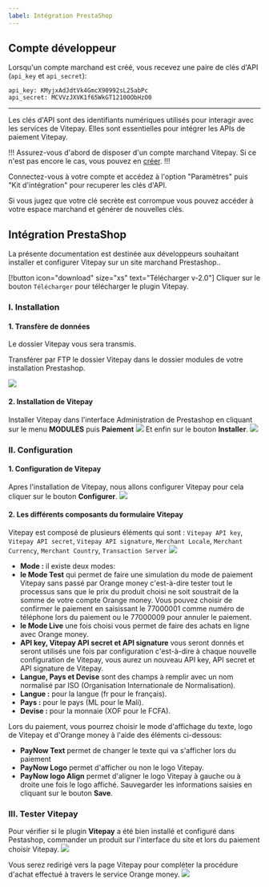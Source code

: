 ```yaml
---
label: Intégration PrestaShop
---
```


## Compte développeur

Lorsqu'un compte marchand est créé, vous recevez une paire de clés d'API (`api_key` et `api_secret`):

```
api_key: KMyjxAdJdtVk4GmcX90992sL25abPc
api_secret: MCVVzJXVK1f65WkGT1210OObHzO0
```

<hr />

Les clés d'API sont des identifiants numériques utilisés pour interagir avec les services de Vitepay. Elles sont essentielles pour intégrer les APIs de paiement Vitepay.

!!!
Assurez-vous d'abord de disposer d'un compte marchand Vitepay. Si ce n'est pas encore le cas, vous pouvez en [créer](https://checkout.vitepay.com/demo).
!!!

Connectez-vous à votre compte et accédez à l'option "Paramètres" puis "Kit d'intégration" pour recuperer les clés d'API.

Si vous jugez que votre clé secrète est corrompue vous pouvez accéder à votre espace marchand et générer de  nouvelles clés.


## Intégration PrestaShop

La présente documentation est destinée aux développeurs souhaitant installer et configurer Vitepay sur un site marchand Prestashop..

[!button  icon="download" size="xs" text="Télécharger v-2.0"] Cliquer sur le bouton `Télécharger` pour télécharger le plugin Vitepay.

### I. Installation

#### 1. Transfère de données

Le dossier Vitepay vous sera transmis.

Transférer par FTP le dossier Vitepay dans le dossier modules de votre installation Prestashop.

![](./static/img/demo-popup.png)

#### 2. Installation de Vitepay

Installer Vitepay dans l'interface Administration de Prestashop en cliquant sur le menu **MODULES** puis **Paiement**
![](./static/img/demo-popup.png)
Et enfin sur le bouton **Installer**.
![](./static/img/demo-popup.png)


### II. Configuration

#### 1. Configuration de Vitepay

Apres l'installation de Vitepay, nous allons configurer Vitepay pour cela cliquer sur le bouton **Configurer**.
![](./static/img/demo-popup.png)

#### 2. Les différents composants du formulaire Vitepay

Vitepay est composé de plusieurs éléments qui sont : `Vitepay API key`, `Vitepay API secret`, `Vitepay API signature`, `Merchant Locale`, `Merchant Currency`, `Merchant Country`, `Transaction Server`
![](./static/img/demo-popup.png)

- **Mode :** il existe deux modes:
- **le Mode Test** qui permet de faire une simulation du mode de paiement Vitepay sans passé par Orange money c'est-à-dire tester tout le processus sans que le prix du produit choisi ne soit soustrait de la somme de votre compte Orange money. Vous pouvez choisir de confirmer le paiement en saisissant le 77000001 comme numéro de téléphone lors du paiement ou le 77000009 pour annuler le paiement.
- **le Mode Live** une fois choisi vous permet de faire des achats en ligne avec Orange money.
- **API key, Vitepay API secret et API signature** vous seront donnés et seront utilisés une fois par configuration c'est-à-dire à chaque nouvelle configuration de Vitepay, vous aurez un nouveau API key, API secret et API signature de Vitepay.
- **Langue, Pays et Devise** sont des champs à remplir avec un nom normalisé par ISO (Organisation Internationale de Normalisation).
- **Langue :** pour la langue (fr pour le français).
- **Pays :** pour le pays (ML pour le Mali).
- **Devise :** pour la monnaie (XOF pour le FCFA).

Lors du paiement, vous pourrez choisir le mode d'affichage du texte, logo de Vitepay et d'Orange money à l'aide des éléments ci-dessous:
- **PayNow Text** permet de changer le texte qui va s'afficher lors du paiement
- **PayNow Logo** permet d'afficher ou non le logo Vitepay.
- **PayNow logo Align** permet d'aligner le logo Vitepay à gauche ou à droite une fois le logo affiché.
Sauvegarder les informations saisies en cliquant sur le bouton **Save**.

### III. Tester Vitepay

Pour vérifier si le plugin **Vitepay** a été bien installé et configuré dans Pestashop, commander un produit sur l'interface du site et lors du paiement choisir Vitepay.
![](./static/img/demo-popup.png)

Vous serez redirigé vers la page Vitepay pour compléter la procédure d'achat effectué à travers le service Orange money.
![](./static/img/demo-popup.png)

